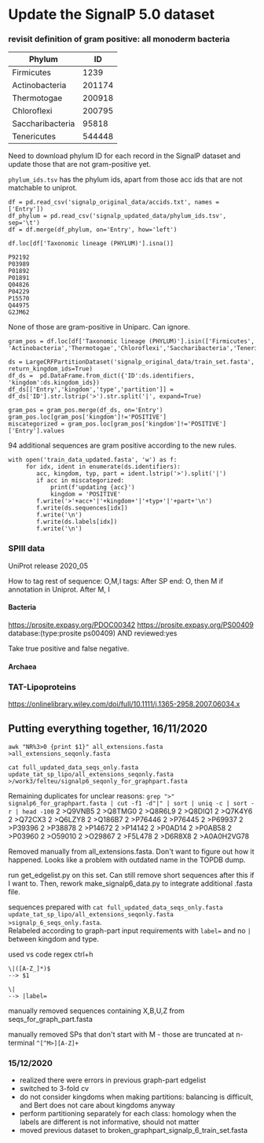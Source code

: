 # Update the SignalP 5.0 dataset

### revisit definition of gram positive: all monoderm bacteria

Phylum           | ID    |
-----------------|-------|
Firmicutes       | 1239
Actinobacteria   | 201174
Thermotogae      | 200918
Chloroflexi      | 200795
Saccharibacteria |  95818
Tenericutes      | 544448
  
Need to download phylum ID for each record in the SignalP dataset and update those that are not gram-positive yet.

`phylum_ids.tsv` has the phylum ids, apart from those acc ids that are not matchable to uniprot.

```
df = pd.read_csv('signalp_original_data/accids.txt', names = ['Entry']) 
df_phylum = pd.read_csv('signalp_updated_data/phylum_ids.tsv', sep='\t')
df = df.merge(df_phylum, on='Entry', how='left') 

df.loc[df['Taxonomic lineage (PHYLUM)'].isna()]

P92192
P03989
P01892
P01891
Q04826
P04229
P15570
Q44975
G2JM62
```
None of those are gram-positive in Uniparc. Can ignore.

```
gram_pos = df.loc[df['Taxonomic lineage (PHYLUM)'].isin(['Firmicutes', 'Actinobacteria','Thermotogae','Chloroflexi','Saccharibacteria','Tenericutes'])]

ds = LargeCRFPartitionDataset('signalp_original_data/train_set.fasta', return_kingdom_ids=True)
df_ds =  pd.DataFrame.from_dict({'ID':ds.identifiers, 'kingdom':ds.kingdom_ids})
df_ds[['Entry','kingdom','type','partition']] = df_ds['ID'].str.lstrip('>').str.split('|', expand=True)

gram_pos = gram_pos.merge(df_ds, on='Entry')
gram_pos.loc[gram_pos['kingdom']!='POSITIVE']
miscategorized = gram_pos.loc[gram_pos['kingdom']!='POSITIVE']['Entry'].values
```

94 additional sequences are gram positive according to the new rules.

```
with open('train_data_updated.fasta', 'w') as f:
     for idx, ident in enumerate(ds.identifiers):
        acc, kingdom, typ, part = ident.lstrip('>').split('|')
        if acc in miscategorized:
            print(f'updating {acc}')
            kingdom = 'POSITIVE'
        f.write('>'+acc+'|'+kingdom+'|'+typ+'|'+part+'\n')
        f.write(ds.sequences[idx])
        f.write('\n')
        f.write(ds.labels[idx])
        f.write('\n')

```
  
### SPIII data
UniProt release 2020_05

How to tag rest of sequence: O,M,I tags: After SP end: O, then M if annotation in Uniprot. After M, I

#### Bacteria
 https://prosite.expasy.org/PDOC00342
 https://prosite.expasy.org/PS00409
database:(type:prosite ps00409) AND reviewed:yes

Take true positive and false negative.

#### Archaea



### TAT-Lipoproteins
https://onlinelibrary.wiley.com/doi/full/10.1111/j.1365-2958.2007.06034.x



## Putting everything together, 16/11/2020

```
awk "NR%3>0 {print $1}" all_extensions.fasta >all_extensions_seqonly.fasta

cat full_updated_data_seqs_only.fasta update_tat_sp_lipo/all_extensions_seqonly.fasta >/work3/felteu/signalp6_seqonly_for_graphpart.fasta
```
Remaining duplicates for unclear reasons:
`grep ">" signalp6_for_graphpart.fasta | cut -f1 -d"|" | sort | uniq -c | sort -r | head -100`
      2 >Q9VNB5
      2 >Q8TMG0
      2 >Q8R6L9
      2 >Q8DIQ1
      2 >Q7K4Y6
      2 >Q72CX3
      2 >Q6LZY8
      2 >Q186B7
      2 >P76446
      2 >P76445
      2 >P69937
      2 >P39396
      2 >P38878
      2 >P14672
      2 >P14142
      2 >P0AD14
      2 >P0AB58
      2 >P03960
      2 >O59010
      2 >O29867
      2 >F5L478
      2 >D6R8X8
      2 >A0A0H2VG78

Removed manually from all_extensions.fasta. Don't want to figure out how it happened. Looks like a problem with outdated name in the TOPDB dump.

run get_edgelist.py on this set. Can still remove short sequences after this if I want to.
Then, rework make_signalp6_data.py to integrate additional .fasta file.


sequences prepared with `cat full_updated_data_seqs_only.fasta update_tat_sp_lipo/all_extensions_seqonly.fasta >signalp_6_seqs_only.fasta`.  
Relabeled according to  graph-part input requirements with `label=` and no `|` between kingdom and type.

used vs code regex ctrl+h  
```
\|([A-Z_]*)$
--> $1

\|
--> |label=
```

manually removed sequences containing X,B,U,Z from seqs_for_graph_part.fasta

manually removed SPs that don't start with M - those are truncated at n-terminal `^[^M>][A-Z]+`


### 15/12/2020

- realized there were errors in previous graph-part edgelist
- switched to 3-fold cv
- do not consider kingdoms when making partitions: balancing is difficult, and Bert does not care about kingdoms anyway
- perform partitioning separately for each class: homology when the labels are different is not informative, should not matter
- moved previous dataset to broken_graphpart_signalp_6_train_set.fasta